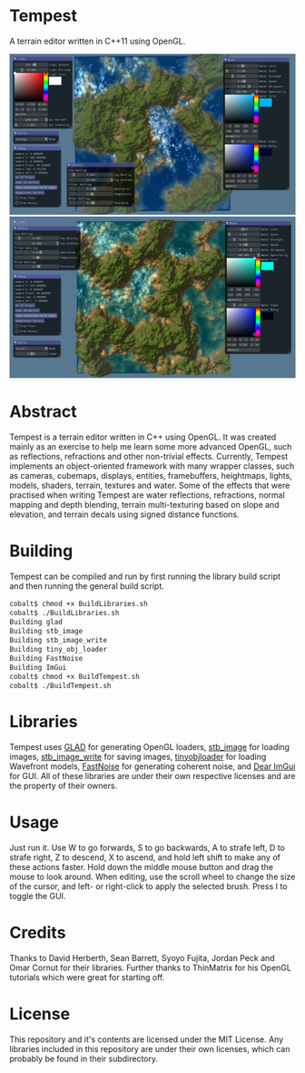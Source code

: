 # Tempest

A terrain editor written in C++11 using OpenGL.

![Alt text](https://github.com/CobaltXII/Tempest/blob/master/screenshot_1.png?raw=true)
![Alt text](https://github.com/CobaltXII/Tempest/blob/master/screenshot_2.png?raw=true)

# Abstract

Tempest is a terrain editor written in C++ using OpenGL. It was created mainly as an exercise to help me learn some more advanced OpenGL, such as reflections, refractions and other non-trivial effects. Currently, Tempest implements an object-oriented framework with many wrapper classes, such as cameras, cubemaps, displays, entities, framebuffers, heightmaps, lights, models, shaders, terrain, textures and water. Some of the effects that were practised when writing Tempest are water reflections, refractions, normal mapping and depth blending, terrain multi-texturing based on slope and elevation, and terrain decals using signed distance functions.

# Building

Tempest can be compiled and run by first running the library build script and then running the general build script.

```
cobalt$ chmod +x BuildLibraries.sh
cobalt$ ./BuildLibraries.sh
Building glad
Building stb_image
Building stb_image_write
Building tiny_obj_loader
Building FastNoise
Building ImGui
cobalt$ chmod +x BuildTempest.sh
cobalt$ ./BuildTempest.sh
```

# Libraries

Tempest uses [GLAD](http://glad.dav1d.de/) for generating OpenGL loaders, [stb_image](https://github.com/nothings/stb/blob/master/stb_image.h) for loading images, [stb_image_write](https://github.com/nothings/stb/blob/master/stb_image_write.h) for saving images, [tinyobjloader](https://github.com/syoyo/tinyobjloader) for loading Wavefront models, [FastNoise](https://github.com/Auburns/FastNoise) for generating coherent noise, and [Dear ImGui](https://github.com/ocornut/imgui) for GUI. All of these libraries are under their own respective licenses and are the property of their owners.

# Usage

Just run it. Use W to go forwards, S to go backwards, A to strafe left, D to strafe right, Z to descend, X to ascend, and hold left shift to make any of these actions faster. Hold down the middle mouse button and drag the mouse to look around. When editing, use the scroll wheel to change the size of the cursor, and left- or right-click to apply the selected brush. Press I to toggle the GUI.

# Credits

Thanks to David Herberth, Sean Barrett, Syoyo Fujita, Jordan Peck and Omar Cornut for their libraries. Further thanks to ThinMatrix for his OpenGL tutorials which were great for starting off.

# License

This repository and it's contents are licensed under the MIT License. Any libraries included in this repository are under their own licenses, which can probably be found in their subdirectory.